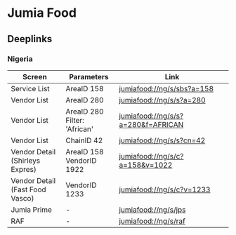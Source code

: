 # Jumia Food 
## Deeplinks
### Nigeria

| Screen | Parameters | Link |
|------ | ------ |------ |
| Service List | AreaID 158 |  [jumiafood://ng/s/sbs?a=158](jumiafood://ng/s/sbs?a=158)| 
| Vendor List | AreaID 280 |  [jumiafood://ng/s/s?a=280](jumiafood://ng/s/s?a=280)| 
| Vendor List | AreaID 280 <br> Filter: 'African'  |  [jumiafood://ng/s/s?a=280&f=AFRICAN](jumiafood://ng/s/s?a=280&f=AFRICAN)| 
| Vendor List | ChainID 42 |  [jumiafood://ng/s/s?cn=42](jumiafood://ng/s/s?cn=42)| 
| Vendor Detail <br>(Shirleys Expres)| AreaID 158 <br> VendorID 1922| [jumiafood://ng/s/c?a=158&v=1022](jumiafood://ng/s/c?a=158&v=1022)| 
| Vendor Detail <br>(Fast Food Vasco) |  VendorID 1233 |  [jumiafood://ng/s/c?v=1233](jumiafood://ng/s/c?v=1233)| 
| Jumia Prime  | - |  [jumiafood://ng/s/jps](jumiafood://ng/s/jps)| 
| RAF  | - | [jumiafood://ng/s/raf](jumiafood://ng/s/raf) | 